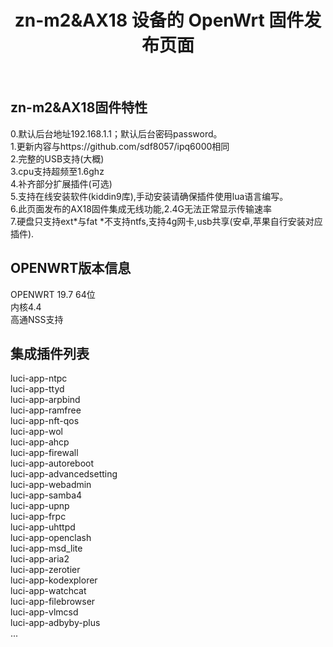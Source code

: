 <div align="center">
  <h1 align="center">
     zn-m2&AX18 设备的 OpenWrt 固件发布页面
  </h1>
</div>
<br>

## zn-m2&AX18固件特性  
0.默认后台地址192.168.1.1；默认后台密码password。  
1.更新内容与https://github.com/sdf8057/ipq6000相同  
2.完整的USB支持(大概)  
3.cpu支持超频至1.6ghz  
4.补齐部分扩展插件(可选)  
5.支持在线安装软件(kiddin9库),手动安装请确保插件使用lua语言编写。  
6.此页面发布的AX18固件集成无线功能,2.4G无法正常显示传输速率  
7.硬盘只支持ext*与fat *不支持ntfs,支持4g网卡,usb共享(安卓,苹果自行安装对应插件).  

## OPENWRT版本信息  
OPENWRT 19.7 64位  
内核4.4  
高通NSS支持  

## 集成插件列表  
luci-app-ntpc  
luci-app-ttyd  
luci-app-arpbind  
luci-app-ramfree  
luci-app-nft-qos  
luci-app-wol  
luci-app-ahcp  
luci-app-firewall  
luci-app-autoreboot  
luci-app-advancedsetting  
luci-app-webadmin  
luci-app-samba4  
luci-app-upnp  
luci-app-frpc  
luci-app-uhttpd  
luci-app-openclash  
luci-app-msd_lite  
luci-app-aria2  
luci-app-zerotier  
luci-app-kodexplorer  
luci-app-watchcat  
luci-app-filebrowser  
luci-app-vlmcsd  
luci-app-adbyby-plus  
...  
